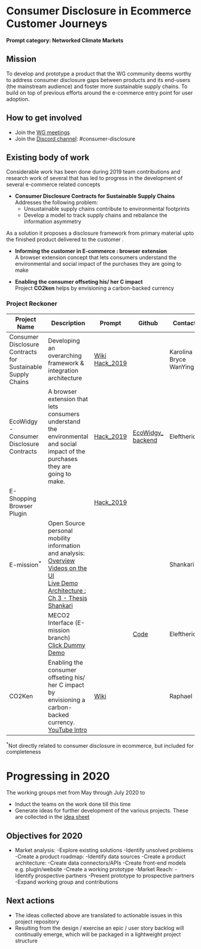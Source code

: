 # Consumer Disclosure in Ecommerce Customer Journeys

**Prompt category: Networked Climate Markets** 

## Mission 
To develop and prototype a product that the WG community deems worthy to address consumer disclosure gaps between products and its end-users (the mainstream audience) and foster more sustainable supply chains. To build on top of previous efforts around the e-commerce entry point for user adoption.

## How to get involved
- Join the [WG meetings](https://collabathon-docs.openclimate.earth/hacks/2020-working-groups/consumer-disclosure-working-group/meetings-2020) 
- Join the [Discord channel](https://discordapp.com/invite/jpD4Vc7): #consumer-disclosure 

## Existing body of work

Considerable work has been done during 2019 team contributions and research work of several that has led to progress in the development of several e-commerce related concepts

- **Consumer Disclosure Contracts for Sustainable Supply Chains**\
Addresses the following problem:
    - Unsustainable supply chains contribute to environmental footprints
    - Develop a model to track supply chains and rebalance the information asymmetry 

As a solution it proposes a disclosure framework from primary material upto the finished product delivered to the customer .

- **Informing the customer in E-commerce : browser extension**<br> 
A browser extension concept that lets consumers understand the environmental and social impact of the purchases they are going to make

- **Enabling the consumer offseting his/ her C impact**\
Project **CO2ken** helps by envisioning a carbon-backed currency

### Project Reckoner

| Project Name                                                | Description                                                                                                                                | Prompt           | Github              | Contact                |
|-------------------------------------------------------------|--------------------------------------------------------------------------------------------------------------------------------------------|------------------|---------------------|------------------------|
| Consumer Disclosure Contracts for Sustainable Supply Chains | Developing an overarching framework &  integration architecture                                                                            | [Wiki   Hack_2019](https://app.gitbook.com/@open-climate/s/open-climate-collabathon/hacks/team-contributions/consumer-disclosure-and-sustainable-supply-chains/single-sustainability-score) |                     | Karolina Bryce WanYing |
| EcoWidgy - Consumer Disclosure Contracts                    | A browser extension that lets consumers understand the environmental and social impact of the purchases they are going to make.            | [Hack_2019](https://collabathon-docs.openclimate.earth/hacks/team-contributions/consumer-disclosure-and-sustainable-supply-chains/consumer-disclosure-contracts-or-eco-widgy)        | [EcoWidgy_   backend](https://github.com/OpenClimateProject/ecowidgy_backend) | Eleftherios            |
| E-Shopping Browser Plugin                                   |                                                                                                                                            | [Hack_2019](https://collabathon-docs.openclimate.earth/hacks/team-contributions/consumer-disclosure-and-sustainable-supply-chains/consumer-disclosure-contracts-or-eco-widgy)        |                     |                        |
| E-mission<sup>*</sup>                                                  | Open Source personal mobility information and analysis:  <br>[Overview](https://github.com/e-mission/e-mission-docs/#overview)<br>     [Videos on the UI](https://nextcloud.damajash.org/s/MTE4y3tJeX4g6sG)<br>   [Live Demo](https://e-mission.eecs.berkeley.edu/#/client_setup?new_client=urap2017emotion&clear_usercache=true&clear_local_storage=true)<br>    [Architecture : Ch 3 - Thesis Shankari](https://www2.eecs.berkeley.edu/Pubs/TechRpts/2019/EECS-2019-180.pdf) |                  |                     | Shankari               |
|                                                             | MECO2 Interface (E-mission branch)<br>   [Click Dummy Demo](https://xd.adobe.com/view/c95f14ba-4c09-478b-67dd-18ce412dca66-bf6e/)                                                                              |                  | [Code](https://github.com/open-source-lab-DFKI/meco2-phone)                    | Eleftherios            |
| CO2Ken                                                      | Enabling the consumer offseting his/ her C impact by envisioning a carbon-backed currency.   <br> [YouTube Intro](https://youtu.be/r7oeNbfVQ78)                                 | [Wiki](https://collabathon-docs.openclimate.earth/prompts-1/prompts/networked-climate-markets/co2ken)             |                     | Raphael                |

<sup>*</sup>Not directly related to consumer disclosure in ecommerce, but included for completeness

# Progressing in 2020  

The working groups met from May through July 2020 to 
- Induct the teams on the work done till this time  
- Generate ideas for further development of the various projects.  These are collected in the [idea sheet](https://docs.google.com/spreadsheets/d/1aOJ76HEbkgeFsF7z_4wJlfufQRievMcwAIvPl_aCwRM/edit?usp=sharing) 

## Objectives for 2020
- Market analysis:
    -Explore existing solutions
    -Identify unsolved problems
-Create a product roadmap:
    -Identify data sources
    -Create a product architecture:
        -Create data connectors/APIs
        -Create front-end models e.g. plugin/website
-Create a working prototype
-Market Reach:
    -Identify prospective partners
    -Present prototype to prospective partners
-Expand working group and contributions
        

## Next actions 
- The ideas collected above are translated to actionable issues in this project repository
- Resulting from the design / exercise an epic / user story backlog will continually emerge, which will be packaged in a lightweight project structure


